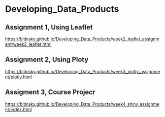 # Developing_Data_Products

## Assignment 1, Using Leaflet
https://bitinsky.github.io/Developing_Data_Products/week2_leaflet_assignment/week2_leaflet.html

## Assignment 2, Using Ploty
https://bitinsky.github.io/Developing_Data_Products/week3_plotly_assignment/plotly.html

## Assigment 3, Course Projecr
https://bitinsky.github.io/Developing_Data_Products/week4_shiny_assignment/index.html
